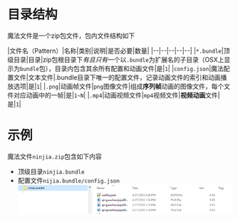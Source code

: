 # 目录结构

魔法文件是一个zip包文件，包内文件结构如下

|文件名（Pattern）|名称|类别|说明|是否必要|数量|
|--|--|--|--|--|
|`*.bundle`|顶级目录|目录|zip包根目录下*有且只有*一个以`.bundle`为扩展名的子目录（OSX上显示为`bundle`包），目录内包含其余所有配置和动画文件|是|`1`|
|`config.json`|魔法配置文件|文本文件|.bundle目录下唯一的配置文件，记录动画文件的索引和动画播放选项|是|`1`|
|`.png`|动画帧文件|`png`图像文件|组成**序列帧**动画的图像文件，每个文件对应动画中的一帧|是|`1~N`|
|`.mp4`|动画视频文件|`mp4`视频文件|**视频动画**文件|是|`1`|

# 示例
魔法文件`ninjia.zip`包含如下内容
+ 顶级目录`ninjia.bundle`
+ 配置文件`nijia.bundle/config.json`
![](img/bundle.PNG)
